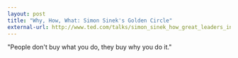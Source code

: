 ```yaml
---
layout: post
title: "Why, How, What: Simon Sinek's Golden Circle"
external-url: http://www.ted.com/talks/simon_sinek_how_great_leaders_inspire_action?language=en
---
```


"People don't buy what you do, they buy why you do it."